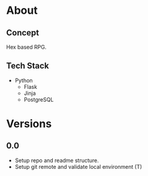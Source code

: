 # About

## Concept
Hex based RPG.

## Tech Stack
- Python
    - Flask
    - Jinja
    - PostgreSQL

# Versions
## 0.0
- Setup repo and readme structure.
- Setup git remote and validate local environment (T)
